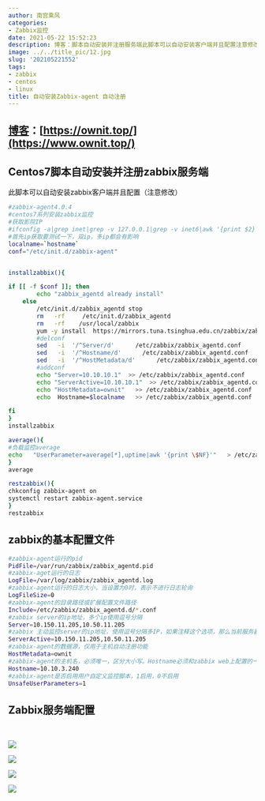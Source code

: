 ```yaml
---
author: 南宫乘风
categories:
- Zabbix监控
date: 2021-05-22 15:52:23
description: 博客：脚本自动安装并注册服务端此脚本可以自动安装客户端并且配置注意修改系列安装监控获取影院首先获取要测试一下，双，多都会有影响负载监控的基本配置文件运行的运行的日志运行的日志大小，当设置为时，表示不进。。。。。。。
image: ../../title_pic/12.jpg
slug: '202105221552'
tags:
- zabbix
- centos
- linux
title: 自动安装Zabbix-agent 自动注册
---
```


<!--more-->

## [博客](https://ownit.top/)：[https://ownit.top/](https://www.ownit.top/)

## Centos7脚本自动安装并注册zabbix服务端

此脚本可以自动安装zabbix客户端并且配置（注意修改）

```bash
#zabbix-agent4.0.4
#centos7系列安装zabbix监控
#获取影院IP
#ifconfig -a|grep inet|grep -v 127.0.0.1|grep -v inet6|awk '{print $2}'|tr -d "addr:"
#首先ip获取要测试一下，双ip，多ip都会有影响
localname=`hostname`
conf="/etc/init.d/zabbix-agent"


installzabbix(){

if [[ -f $conf ]]; then
		echo "zabbix_agentd already install"
	else
		/etc/init.d/zabbix_agentd stop
		rm   -rf     /etc/init.d/zabbix_agentd
		rm   -rf    /usr/local/zabbix  
		yum -y install  https://mirrors.tuna.tsinghua.edu.cn/zabbix/zabbix/4.2/rhel/7/x86_64/zabbix-agent-4.2.8-1.el7.x86_64.rpm
		#delconf
		sed   -i  '/^Server/d'      /etc/zabbix/zabbix_agentd.conf 
		sed   -i  '/^Hostname/d'      /etc/zabbix/zabbix_agentd.conf 
		sed   -i  '/^HostMetadata/d'      /etc/zabbix/zabbix_agentd.conf  
		#addconf
		echo "Server=10.10.10.1"  >> /etc/zabbix/zabbix_agentd.conf 
		echo "ServerActive=10.10.10.1"  >> /etc/zabbix/zabbix_agentd.conf 
		echo "HostMetadata=ownit"   >> /etc/zabbix/zabbix_agentd.conf 
		echo  Hostname=$localname   >> /etc/zabbix/zabbix_agentd.conf 

fi
}
installzabbix

average(){
#负载监控average
echo   "UserParameter=average[*],uptime|awk '{print \$NF}'"   > /etc/zabbix/zabbix_agentd.d/average.conf 
}
average

restzabbix(){
chkconfig zabbix-agent on
systemctl restart zabbix-agent.service
}
restzabbix
```

## zabbix的基本配置文件

```bash
#zabbix-agent运行的pid
PidFile=/var/run/zabbix/zabbix_agentd.pid
#zabbix-aget运行的日志
LogFile=/var/log/zabbix/zabbix_agentd.log
#zabbix-agent运行的日志大小，当设置为0时，表示不进行日志轮询
LogFileSize=0
#zabbix-agent的目录路径或扩展配置文件路径
Include=/etc/zabbix/zabbix_agentd.d/*.conf
#zabbix server的ip地址，多个ip使用逗号分隔
Server=10.150.11.205,10.50.11.205
#zabbix 主动监控server的ip地址，使用逗号分隔多IP，如果注释这个选项，那么当前服务器的主动监控就被禁用了
ServerActive=10.150.11.205,10.50.11.205
#zabbix-agent的数据源，仅用于主机自动注册功能
HostMetadata=ownit
#zabbix-agent的主机名，必须唯一，区分大小写。Hostname必须和zabbix web上配置的一直，否则zabbix主动监控无法正常工作
Hostname=10.10.3.240
#zabbix-agent是否启用用户自定义监控脚本，1启用，0不启用
UnsafeUserParameters=1
```

## Zabbix服务端配置

 

![](../../image/20210522155033431.png)

![](../../image/20210522155102362.png)

![](../../image/20210522155050260.png)

![](../../image/20210522155121670.png)